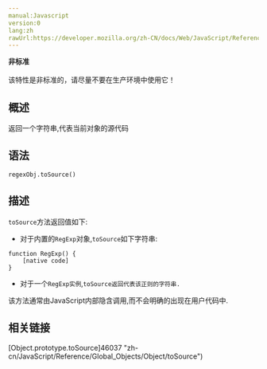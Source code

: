 ```yaml
---
manual:Javascript
version:0
lang:zh
rawUrl:https://developer.mozilla.org/zh-CN/docs/Web/JavaScript/Reference/Global_Objects/RegExp/toSource
---
```






**非标准**<br></br>该特性是非标准的，请尽量不要在生产环境中使用它！



## 概述<a name="Summary"></a>


返回一个字符串,代表当前对象的源代码


## 语法<a name="Syntax"></a>

```
regexObj.toSource()

```

## 描述<a name="Description"></a>


`toSource`方法返回值如下:


* 对于内置的`RegExp`对象,`toSource`如下字符串:

```
function RegExp() {
    [native code]
}
```

* 对于一个`RegExp实例`,`toSource返回代表该正则的字符串.`


该方法通常由JavaScript内部隐含调用,而不会明确的出现在用户代码中.


## 相关链接<a name="See_Also"></a>


[Object.prototype.toSource]46037 "zh-cn/JavaScript/Reference/Global_Objects/Object/toSource")




